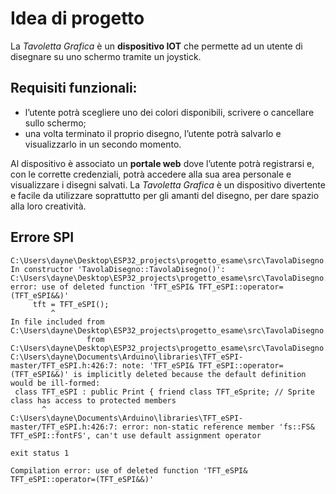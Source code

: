 # Idea di progetto

La *Tavoletta Grafica* è un **dispositivo IOT** che permette ad un utente di disegnare su uno schermo tramite un joystick.

## Requisiti funzionali: 
<ul>
    <li>l’utente potrà scegliere uno dei colori disponibili, scrivere o cancellare sullo schermo; 
    <li>una volta terminato il proprio disegno, l’utente potrà salvarlo e visualizzarlo in un secondo momento.
</ul>

Al dispositivo è associato un **portale web** dove l’utente potrà registrarsi e, con le corrette credenziali, potrà accedere alla sua area personale e visualizzare i disegni salvati. 
La *Tavoletta Grafica* è un dispositivo divertente e facile da utilizzare soprattutto per gli amanti del disegno, per dare spazio alla loro creatività.

## Errore SPI
```
C:\Users\dayne\Desktop\ESP32_projects\progetto_esame\src\TavolaDisegno.cpp: In constructor 'TavolaDisegno::TavolaDisegno()':
C:\Users\dayne\Desktop\ESP32_projects\progetto_esame\src\TavolaDisegno.cpp:6:9: error: use of deleted function 'TFT_eSPI& TFT_eSPI::operator=(TFT_eSPI&&)'
     tft = TFT_eSPI();
         ^
In file included from C:\Users\dayne\Desktop\ESP32_projects\progetto_esame\src\TavolaDisegno.h:6:0,
                 from C:\Users\dayne\Desktop\ESP32_projects\progetto_esame\src\TavolaDisegno.cpp:1:
C:\Users\dayne\Documents\Arduino\libraries\TFT_eSPI-master/TFT_eSPI.h:426:7: note: 'TFT_eSPI& TFT_eSPI::operator=(TFT_eSPI&&)' is implicitly deleted because the default definition would be ill-formed:
 class TFT_eSPI : public Print { friend class TFT_eSprite; // Sprite class has access to protected members
       ^
C:\Users\dayne\Documents\Arduino\libraries\TFT_eSPI-master/TFT_eSPI.h:426:7: error: non-static reference member 'fs::FS& TFT_eSPI::fontFS', can't use default assignment operator

exit status 1

Compilation error: use of deleted function 'TFT_eSPI& TFT_eSPI::operator=(TFT_eSPI&&)'
```
